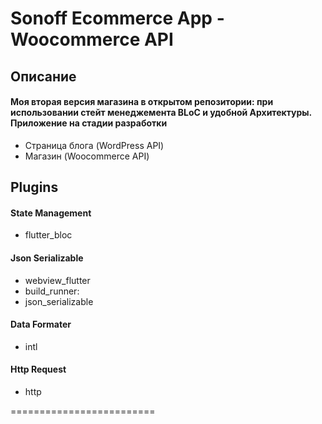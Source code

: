 # Sonoff Ecommerce App - Woocommerce API

## Описание

#### Моя вторая версия магазина в открытом репозитории: при использовании стейт менеджемента BLoC и удобной Архитектуры. Приложение на стадии разработки

-   Страница блога (WordPress API)
-   Магазин (Woocommerce API)

## Plugins

#### State Management

-   flutter_bloc

#### Json Serializable

-   webview_flutter
-   build_runner:
-   json_serializable

#### Data Formater

-   intl

#### Http Request

-   http

=========================
